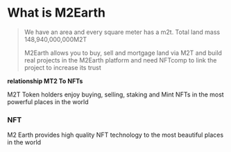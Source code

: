 # What is M2Earth

> We have an area and every square meter has a m2t. Total land mass 148,940,000,000M2T
>
> M2Earth allows you to buy, sell and mortgage land via M2T and build real projects in the M2Earth platform and need NFTcomp to link the project to increase its trust

**relationship MT2 To NFTs**

M2T Token holders enjoy buying, selling, staking and Mint NFTs in the most powerful places in the world

### NFT

M2 Earth provides high quality NFT technology to the most beautiful places in the world

